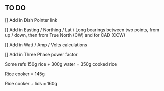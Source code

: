## TO DO

[] Add in Dish Pointer link

[] Add in Easting / Northing / Lat / Long bearings between two points, from up / down, then from True North (CW) and for CAD (CCW)

[] Add in Watt / Amp / Volts calculations

[] Add in Three Phase power factor

Some refs
150g rice + 300g water = 350g cooked rice

Rice cooker = 145g

Rice cooker + lids = 160g
